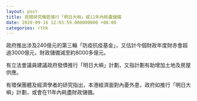 ```yaml
---
layout: post
title: 民間研究稱若推行「明日大嶼」或11年內耗盡儲備
date: 2020-09-16 12:03:59.000000000 +08:00
categories: rthk
---
```


政府推出涉及240億元的第三輪「防疫抗疫基金」，又估計今個財政年度財赤會超過3000億元，財政儲備減至約8000多億元。

有立法會議員建議政府發債推行「明日大嶼」計劃，又指計劃有助增加土地及房屋供應。

有環保團體及經濟學者的研究指出，本港經濟面對內憂外患，政府如推行「明日大嶼」計劃，或會在11年內耗盡財政儲備。
